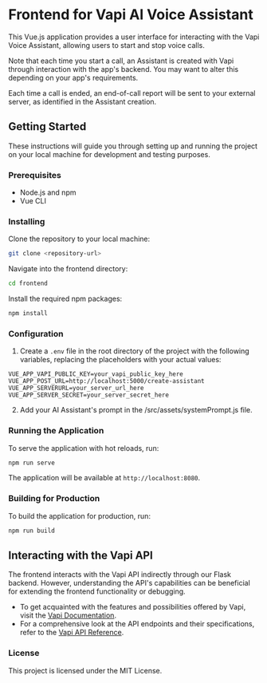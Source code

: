 
# Frontend for Vapi AI Voice Assistant

This Vue.js application provides a user interface for interacting with the Vapi Voice Assistant, allowing users to start and stop voice calls.

Note that each time you start a call, an Assistant is created with Vapi through interaction with the app's backend. You may want to alter this depending on your app's requirements.

Each time a call is ended, an end-of-call report will be sent to your external server, as identified in the Assistant creation.

## Getting Started

These instructions will guide you through setting up and running the project on your local machine for development and testing purposes.

### Prerequisites

- Node.js and npm
- Vue CLI

### Installing

Clone the repository to your local machine:

```bash
git clone <repository-url>
```

Navigate into the frontend directory:

```bash
cd frontend
```

Install the required npm packages:

```bash
npm install
```

### Configuration

1. Create a `.env` file in the root directory of the project with the following variables, replacing the placeholders with your actual values:

```
VUE_APP_VAPI_PUBLIC_KEY=your_vapi_public_key_here
VUE_APP_POST_URL=http://localhost:5000/create-assistant
VUE_APP_SERVERURL=your_server_url_here
VUE_APP_SERVER_SECRET=your_server_secret_here
```

2. Add your AI Assistant's prompt in the /src/assets/systemPrompt.js file.

### Running the Application

To serve the application with hot reloads, run:

```bash
npm run serve
```

The application will be available at `http://localhost:8080`.

### Building for Production

To build the application for production, run:

```bash
npm run build
```

## Interacting with the Vapi API

The frontend interacts with the Vapi API indirectly through our Flask backend. However, understanding the API's capabilities can be beneficial for extending the frontend functionality or debugging.

- To get acquainted with the features and possibilities offered by Vapi, visit the [Vapi Documentation](https://docs.vapi.ai/introduction).
- For a comprehensive look at the API endpoints and their specifications, refer to the [Vapi API Reference](https://docs.vapi.ai/api-reference/swagger).

### License

This project is licensed under the MIT License.
